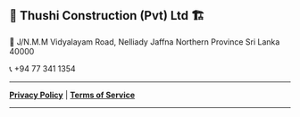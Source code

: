 ## 🚧 Thushi Construction (Pvt) Ltd 🏗️

📍  J/N.M.M Vidyalayam Road, Nelliady
    Jaffna
    Northern Province
    Sri Lanka 40000
    
📞  +94 77 341 1354

---

[**Privacy Policy**](https://thushiconstruction.com/privacy-policy)  |  [**Terms of Service**](https://thushiconstruction.com/terms-of-service)

---


